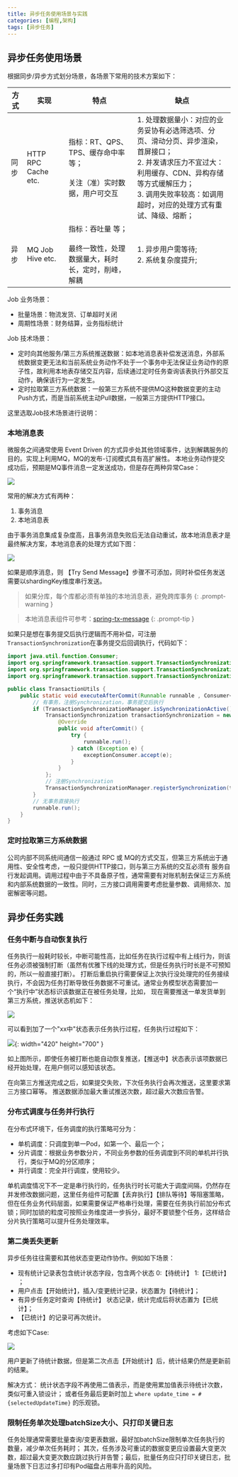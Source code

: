 ```yaml
---
title: 异步任务使用场景与实践
categories: [编程,架构]
tags: [异步任务]
---
```


## 异步任务使用场景

根据同步/异步方式划分场景，各场景下常用的技术方案如下：

| 方式 | 实现                  | 特点                                                | 缺点                                                                                                                            |
|----|---------------------|---------------------------------------------------|-------------------------------------------------------------------------------------------------------------------------------|
| 同步 | HTTP RPC Cache etc. | 指标：RT、QPS、TPS、缓存命中率 等； <br/><br/> 关注（准）实时数据，用户可交互 | 1. 处理数据量小：对应的业务妥协有必选筛选项、分页、滑动分页、异步渲染，首屏接口；<br/> 2. 并发请求压力不宜过大：利用缓存、CDN、异构存储等方式缓解压力； <br/>  3. 调用失败率较高：如调用超时，对应的处理方式有重试、降级、熔断； |
| 异步 | MQ Job Hive etc.    | 指标：吞吐量 等； <br/><br/> 最终一致性，处理数据量大，耗时长，定时，削峰，解耦    | 1. 异步用户需等待;<br/> 2. 系统复杂度提升;                                                                                                  |


Job 业务场景：
- 批量场景：物流发货、订单超时关闭
- 周期性场景：财务结算，业务指标统计

Job 技术场景：
- 定时向其他服务/第三方系统推送数据：如本地消息表补偿发送消息，外部系统数据变更无法和当前系统业务动作不处于一个事务中无法保证业务动作的原子性，故利用本地表存储交互内容，后续通过定时任务查询该表执行外部交互动作，确保该行为一定发生。
- 定时拉取第三方系统数据：一般第三方系统不提供MQ这种数据变更的主动Push方式，而是当前系统主动Pull数据，一般第三方提供HTTP接口。

这里选取Job技术场景进行说明：

### 本地消息表
微服务之间通常使用 Event Driven 的方式异步处其他领域事件，达到解耦服务的目的。实现上利用MQ，MQ的发布-订阅模式具有高扩展性。
本地业务动作提交成功后，预期是MQ事件消息一定发送成功，但是存在两种异常Case：

![](/assets/2024/06/19/mq_case.png)

常用的解决方式有两种：
1. 事务消息
2. 本地消息表

由于事务消息集成复杂度高，且事务消息失败后无法自动重试，故本地消息表才是最终解决方案，本地消息表的处理方式如下图：

![](/assets/2024/06/19/local_table.png)

如果是顺序消息，则 【Try Send Message】步骤不可添加，同时补偿任务发送需要以shardingKey维度串行发送。

> 如果分库，每个库都必须有单独的本地消息表，避免跨库事务
{: .prompt-warning }

> 本地消息表组件可参考：[spring-tx-message](https://github.com/bty834/spring-tx-message)
{: .prompt-tip }

如果只是想在事务提交后执行逻辑而不用补偿，可注册`TransactionSynchronization`在事务提交后回调执行，代码如下：

```java
import java.util.function.Consumer;
import org.springframework.transaction.support.TransactionSynchronization;
import org.springframework.transaction.support.TransactionSynchronizationAdapter;
import org.springframework.transaction.support.TransactionSynchronizationManager;

public class TransactionUtils {
    public static void executeAfterCommit(Runnable runnable , Consumer<Exception> exceptionConsumer) {
        // 有事务，注册Synchronization，事务提交后执行
        if (TransactionSynchronizationManager.isSynchronizationActive()) {
            TransactionSynchronization transactionSynchronization = new TransactionSynchronizationAdapter() {
                @Override
                public void afterCommit() {
                    try {
                        runnable.run();
                    } catch (Exception e) {
                        exceptionConsumer.accept(e);
                    }
                }
            };
            // 注册Synchronization
            TransactionSynchronizationManager.registerSynchronization(transactionSynchronization);
        }
        // 无事务直接执行
        runnable.run();
    }
}
```

### 定时拉取第三方系统数据
公司内部不同系统间通信一般通过 RPC 或 MQ的方式交互，但第三方系统出于通用性、安全性考虑，一般只提供HTTP接口，则与第三方系统的交互必须有
服务自行发起调用。调用过程中由于不具备原子性，通常需要有对账机制去保证三方系统和内部系统数据的一致性。同时，三方接口调用需要考虑批量参数、调用频次、加密解密等问题。

## 异步任务实践

### 任务中断与自动恢复执行
任务执行一般耗时较长，中断可能性高，比如任务在执行过程中有上线行为，则该任务必须被强制打断（虽然有优雅下线的处理方式，但是任务执行时长是不可预知的，所以一般直接打断）。
打断后重启执行需要保证上次执行没处理完的任务接续执行，不会因为任务打断导致任务数据不可重试。通常业务模型状态需要加一个“执行中”状态标识该数据正在被任务处理，比如，
现在需要推送一单发货单到第三方系统，推送状态机如下：

![](/assets/2024/06/19/state.png)

可以看到加了一个"xx中"状态表示任务执行过程，任务执行过程如下：

![](/assets/2024/06/19/task_run.png){: width="420" height="700" }

如上图所示，即使任务被打断也能自动恢复推送，【推送中】状态表示该项数据已经开始处理，在用户侧可以感知该状态。

在向第三方推送完成之后，如果提交失败，下次任务执行会再次推送，这里要求第三方接口幂等。 推送数据添加最大重试推送次数，超过最大次数应告警。

### 分布式调度与任务并行执行

在分布式环境下，任务调度的执行策略可分为：
- 单机调度：只调度到单一Pod，如第一个、最后一个；
- 分片调度：根据业务参数分片，不同业务参数的任务调度到不同的单机并行执行，类似于MQ的分区顺序；
- 并行调度：完全并行调度，使用较少。

单机调度情况下不一定是串行执行的，任务执行时长可能大于调度间隔，仍然存在并发修改数据问题，这里任务组件可配置【丢弃执行】【排队等待】等阻塞策略，
但在任务业务代码层面，如果需要保证严格串行处理，需要在任务执行前加分布式锁；同时加锁的粒度可按照业务维度进一步拆分，最好不要锁整个任务，这样结合分片执行策略可以提升任务处理效率。

### 第二类丢失更新

异步任务往往需要和其他状态变更动作协作。例如如下场景：

- 现有统计记录表包含统计状态字段，包含两个状态 0:【待统计】 1:【已统计】 ；
- 用户点击【开始统计】，插入/变更统计记录，状态置为【待统计】；
- 有异步任务定时查询【待统计】 状态记录，统计完成后将状态置为【已统计】；
- 【已统计】的记录可再次统计。

考虑如下Case:

![](/assets/2024/06/19/lost_update.png)

用户更新了待统计数据，但是第二次点击【开始统计】后，统计结果仍然是更新前的结果。

解决方式： 统计状态字段不再使用二值表示，而是使用累加值表示待统计次数，类似可重入锁设计；
或者任务最后更新时加上 `where update_time = #{selectedUpdateTime}` 的乐观锁。

### 限制任务单次处理batchSize大小、只打印关键日志

任务处理通常需要批量查询/变更表数据，最好加batchSize限制单次任务执行的数量，减少单次任务耗时； 其次，任务涉及可重试的数据变更应设置最大变更次数，超过最大变更次数应跳过执行并告警；最后，批量任务应只打印关键日志，批量场景下日志过多打印有Pod磁盘占用率升高的风险。



